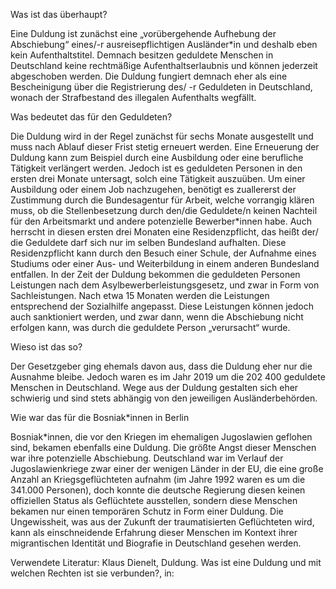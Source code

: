 Was ist das überhaupt?

Eine Duldung ist zunächst eine „vorübergehende Aufhebung der Abschiebung“ eines/-r ausreisepflichtigen Ausländer\*in und deshalb eben kein Aufenthaltstitel.  Demnach besitzen geduldete Menschen in Deutschland keine rechtmäßige Aufenthaltserlaubnis und können jederzeit abgeschoben werden. Die Duldung fungiert demnach eher als eine Bescheinigung über die Registrierung des/ -r Geduldeten in Deutschland, wonach der Strafbestand des illegalen Aufenthalts wegfällt.   

Was bedeutet das für den Geduldeten?

Die Duldung wird in der Regel zunächst für sechs Monate ausgestellt und muss nach Ablauf dieser Frist stetig erneuert werden. Eine Erneuerung der Duldung kann zum Beispiel durch eine Ausbildung oder eine berufliche Tätigkeit verlängert werden. Jedoch ist es geduldeten Personen in den ersten drei Monate untersagt, solch eine Tätigkeit auszuüben. Um einer Ausbildung oder einem Job nachzugehen, benötigt es zuallererst der Zustimmung durch die Bundesagentur für Arbeit, welche vorrangig klären muss, ob die Stellenbesetzung durch den/die Geduldete/n keinen Nachteil für den Arbeitsmarkt und andere potenzielle Bewerber\*innen habe. 
Auch herrscht in diesen ersten drei Monaten eine Residenzpflicht, das heißt der/ die Geduldete darf sich nur im selben Bundesland aufhalten. Diese Residenzpflicht kann durch den Besuch einer Schule, der Aufnahme eines Studiums oder einer Aus- und Weiterbildung in einem anderen Bundesland entfallen.
In der Zeit der Duldung bekommen die geduldeten Personen Leistungen nach dem Asylbewerberleistungsgesetz, und zwar in Form von Sachleistungen. Nach etwa 15 Monaten werden die Leistungen entsprechend der Sozialhilfe angepasst. Diese Leistungen können jedoch auch sanktioniert werden, und zwar dann, wenn die Abschiebung nicht erfolgen kann, was durch die geduldete Person „verursacht“ wurde.

Wieso ist das so?

Der Gesetzgeber ging ehemals davon aus, dass die Duldung eher nur die Ausnahme bleibe. Jedoch waren es im Jahr 2019 um die 202 400 geduldete Menschen in Deutschland. Wege aus der Duldung gestalten sich eher schwierig und sind stets abhängig von den jeweiligen Ausländerbehörden. 

Wie war das für die Bosniak\*innen in Berlin

Bosniak\*innen, die vor den Kriegen im ehemaligen Jugoslawien geflohen sind, bekamen ebenfalls eine Duldung. Die größte Angst dieser Menschen war ihre potenzielle Abschiebung. Deutschland war im Verlauf der Jugoslawienkriege zwar einer der wenigen Länder in der EU, die eine große Anzahl an Kriegsgeflüchteten aufnahm (im Jahre 1992 waren es um die 341.000 Personen), doch konnte die deutsche Regierung diesen keinen offiziellen Status als Geflüchtete ausstellen, sondern diese Menschen bekamen nur einen temporären Schutz in Form einer Duldung. Die Ungewissheit, was aus der Zukunft der traumatisierten Geflüchteten wird, kann als einschneidende Erfahrung dieser Menschen im Kontext ihrer migrantischen Identität und Biografie in Deutschland gesehen werden. 


Verwendete Literatur:
Klaus Dienelt, Duldung. Was ist eine Duldung und mit welchen Rechten ist sie verbunden?, in: 
